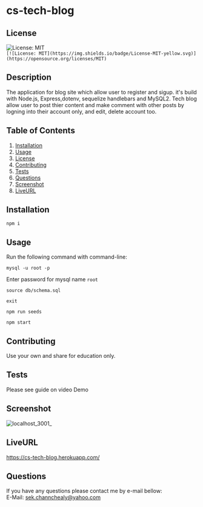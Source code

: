 # cs-tech-blog

## License 
  
 ![License: MIT](https://img.shields.io/badge/License-MIT-yellow.svg)  
 `[![License: MIT](https://img.shields.io/badge/License-MIT-yellow.svg)](https://opensource.org/licenses/MIT)`
  
## Description 
The application for blog site which allow user to register and sigup. it's build with Node.js, Express,dotenv, sequelize handlebars and MySQL2. Tech blog allow user to post thier content and make comment with other posts by logning into their account only, and edit, delete account too.

## Table of Contents
1. [Installation](#Installation)
2. [Usage](#Usage)
3. [License](#License)
4. [Contributing](#Contributing)
5. [Tests](#Tests)
6. [Questions](#Questions)
7. [Screenshot](#Screenshot)
8. [LiveURL](#LiveURL)
  
## Installation
```
npm i
```

## Usage
Run the following command with command-line:

 ```
mysql -u root -p
```
Enter password for mysql name `root`

```
source db/schema.sql
```
```
exit
```
```
npm run seeds
```
```
npm start
```

## Contributing
Use your own and share for education only.

## Tests
Please see guide on video Demo

## Screenshot
![localhost_3001_](https://user-images.githubusercontent.com/102747948/187127914-c55274dd-3390-441a-af91-5bc257f1c215.png)

## LiveURL
https://cs-tech-blog.herokuapp.com/

## Questions
If you have any questions please contact me by e-mail bellow:  
E-Mail: sek.channchealy@yahoo.com
